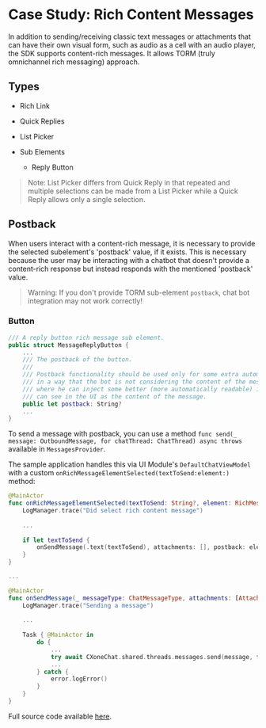 # Case Study: Rich Content Messages

In addition to sending/receiving classic text messages or attachments that can have their own visual form, such as audio as a cell with an audio player, the SDK supports content-rich messages. It allows TORM (truly omnichannel rich messaging) approach.


## Types

- Rich Link
- Quick Replies
- List Picker

- Sub Elements
  - Reply Button

> Note: List Picker differs from Quick Reply in that repeated and multiple selections can be made from a List Picker while a Quick Reply allows only a single selection.

## Postback

When users interact with a content-rich message, it is necessary to provide the selected subelement's 'postback' value, if it exists. This is necessary because the user may be interacting with a chatbot that doesn't provide a content-rich response but instead responds with the mentioned 'postback' value.

> Warning: If you don't provide TORM sub-element `postback`, chat bot integration may not work correctly!


### Button

```swift
/// A reply button rich message sub element.
public struct MessageReplyButton {
    ...
    /// The postback of the button.
    ///
    /// Postback functionality should be used only for some extra automation processing (usually bots)
    /// in a way that the bot is not considering the content of the message but postback of the message
    /// where he can inject some better (more automatically readable) identifiers than what customer/agent
    /// can see in the UI as the content of the message.
    public let postback: String?
    ...
}
```

To send a message with postback, you can use a method `func send(_ message: OutboundMessage, for chatThread: ChatThread) async throws` available in `MessagesProvider`.

The sample application handles this via UI Module's `DefaultChatViewModel` with a custom `onRichMessageElementSelected(textToSend:element:)` method:
```swift
@MainActor
func onRichMessageElementSelected(textToSend: String?, element: RichMessageSubElementType) {
    LogManager.trace("Did select rich content message")
    
    ...
    
    if let textToSend {
        onSendMessage(.text(textToSend), attachments: [], postback: element.postback)
    }
}

...

@MainActor
func onSendMessage(_ messageType: ChatMessageType, attachments: [AttachmentItem], postback: String? = nil) {
    LogManager.trace("Sending a message")
      
    ...
    
    Task { @MainActor in
        do {
            ...
            try await CXoneChat.shared.threads.messages.send(message, for: thread)
            ...
        } catch {
            error.logError()
        }
    }
}
```

Full source code available [here](https://github.com/nice-devone/nice-cxone-mobile-sdk-ios/blob/main/cxone-chat-ui/Sources/Presentation/Implementation/Default/Chat/DefaultChatViewModel.swift).
